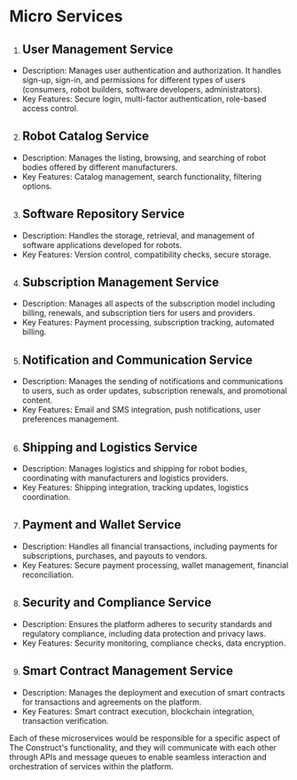 # Micro Services

1. ## User Management Service
* Description: Manages user authentication and authorization. It handles sign-up, sign-in, and permissions for different types of users (consumers, robot builders, software developers, administrators).
* Key Features: Secure login, multi-factor authentication, role-based access control.

2. ## Robot Catalog Service
* Description: Manages the listing, browsing, and searching of robot bodies offered by different manufacturers.
* Key Features: Catalog management, search functionality, filtering options.

3. ## Software Repository Service
* Description: Handles the storage, retrieval, and management of software applications developed for robots.
* Key Features: Version control, compatibility checks, secure storage.

4. ## Subscription Management Service
* Description: Manages all aspects of the subscription model including billing, renewals, and subscription tiers for users and providers.
* Key Features: Payment processing, subscription tracking, automated billing.

5. ## Notification and Communication Service
* Description: Manages the sending of notifications and communications to users, such as order updates, subscription renewals, and promotional content.
* Key Features: Email and SMS integration, push notifications, user preferences management.

6. ## Shipping and Logistics Service
* Description: Manages logistics and shipping for robot bodies, coordinating with manufacturers and logistics providers.
* Key Features: Shipping integration, tracking updates, logistics coordination.

7. ## Payment and Wallet Service
* Description: Handles all financial transactions, including payments for subscriptions, purchases, and payouts to vendors.
* Key Features: Secure payment processing, wallet management, financial reconciliation.

8. ## Security and Compliance Service
* Description: Ensures the platform adheres to security standards and regulatory compliance, including data protection and privacy laws.
* Key Features: Security monitoring, compliance checks, data encryption.

9. ## Smart Contract Management Service
* Description: Manages the deployment and execution of smart contracts for transactions and agreements on the platform.
* Key Features: Smart contract execution, blockchain integration, transaction verification.

Each of these microservices would be responsible for a specific aspect of The Construct's functionality, and they will communicate with each other through APIs and message queues to enable seamless interaction and orchestration of services within the platform. 